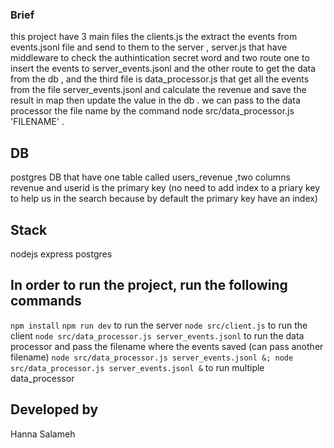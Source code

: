 ### Brief
this project have 3 main files the clients.js the extract the events from events.jsonl file and send to them to the server , server.js that have middleware to check the authintication secret word and two route one to insert the events to server_events.jsonl and the other route to get the data from the db , and the third file is data_processor.js that get all the events from the file server_events.jsonl and calculate the revenue and save the result in map then update the value in the db . we can pass to the data processor the file name by the command node src/data_processor.js 'FILENAME' .

## DB 
postgres DB that have one table called users_revenue ,two columns revenue and userid is the primary key (no need to add index to a priary key to help us in the search because by default the primary key have an index)

## Stack
nodejs
express
postgres

## In order to run the project, run the following commands
`npm install`
`npm run dev` to run the server
`node src/client.js` to run the client
`node src/data_processor.js server_events.jsonl` to run the data processor and pass the filename where the events saved (can pass another filename)
`node src/data_processor.js server_events.jsonl &; node src/data_processor.js server_events.jsonl &` to run multiple data_processor

## Developed by
Hanna Salameh

